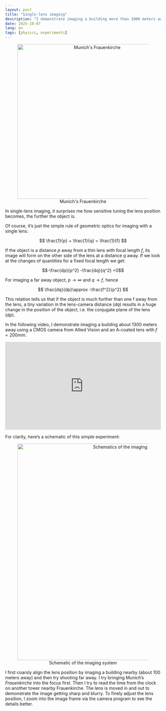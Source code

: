 ```yaml
---
layout: post
title: "Single-lens imaging"
description: "I demonstrate imaging a building more than 1000 meters away using a single lens and a camera."
date: 2025-10-07
lang: en
tags: [physics, experiments]
---
```


<div style="text-align: center;">
<figure>
    <img src="{{ site.baseurl }}/images/2025-10-07/20251007_frauenkirche.png" 
    width="500"
    alt="Munich's Frauenkirche"
    class="center">
    <figcaption>Munich's Frauenkirche</figcaption>
</figure>
</div>

In single-lens imaging, it surprises me how sensitive tuning the lens position becomes, the further the object is. 

<!--more-->

Of course, it’s just the simple rule of geometric optics for imaging with a single lens:


$$ \frac{1}{p} + \frac{1}{q} = \frac{1}{f} $$

If the object is a distance $p$ away from a thin lens with focal length $f$, its image will form on the other side of the lens at a distance $q$ away. If we look at the changes of quantities for a fixed focal length we get:

$$-\frac{dp}{p^2} -\frac{dq}{q^2} =0$$

For imaging a far away object, $p\rightarrow\infty$ and $q\rightarrow f$, hence 

$$ \frac{dq}{dp}\approx -\frac{f^2}{p^2} $$

This relation tells us that if the object is much further than one f away from the lens, a tiny variation in the lens-camera distance ($dq$) results in a huge change in the position of the object, i.e. the conjugate plane of the lens ($dp$). 

In the following video, I demonstrate imaging a building about 1300 meters away using a CMOS camera from Allied Vision and an A-coated lens with $f=200$mm.

<div style="position: relative; padding-bottom: 56.25%; height: 0; overflow: hidden;">
  <iframe
    src="https://www.youtube.com/embed/kfUZJvpLUbc"
    style="position: absolute; top: 0; left: 0; width: 100%; height: 100%;"
    frameborder="0"
    allowfullscreen>
  </iframe>
</div>

For clarity, here’s a schematic of this simple experiment:

<div style="text-align: center;">
<figure>
    <img src="{{ site.baseurl }}/images/2025-10-07/20251007_optics_schematics.png" 
    width="700"
    alt="Schematics of the imaging system"
    class="center">
    <figcaption>Schematic of the imaging system</figcaption>
</figure>
</div>

I first coarsly align the lens position by imaging a building nearby (about 100 meters away) and then try shooting far away. I try bringing Munich’s *Frauenkirche* into the focus first. Then I try to read the time from the clock on another tower nearby Frauenkirche. The lens is moved in and out to demonstrate the image getting sharp and blurry. To finely adjust the lens position, I zoom into the image frame via the camera program to see the details better.
